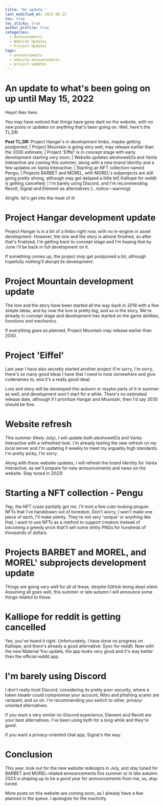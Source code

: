 ```yaml
---
title: "An update."
last_modified_at: 2022-05-15
toc: true
toc_sticky: true
author_profile: true
categories:
  - Announcements
  - Website Updates
  - Project Updates
tags:
  - announcements
  - website-announcements
  - project-updates
---
```


# An update to what's been going on up until May 15, 2022

Heya! Alex here.

You may have noticed that things have gone dark on the website, with no new posts or updates on anything that's been going on. Well, here's the TL;DR:

**Post TL;DR:**
Project Hangar's in development limbo, maybe getting postponed; | Project Mountain is going very well, may release earlier than the 2030 estimate; | Project 'Eiffel' is in concept stage with early development starting very soon; | Website updates alexhowell2a and Vanta Interactive are coming this summer, along with a new brand identity and a few updates on Vanta Interactive; | Starting an NFT collection named Pengu; | Projects BARBET and MOREL, with MOREL's subprojects are still going pretty strong, although may get delayed a little bit| Kalliope for reddit is getting cancelled; | I'm barely using Discord, and I'm recommending Revolt, Signal and Element as alternatives
{: .notice--warning}

Alright, let's get into the meat of it!

# Project Hangar development update

Project Hangar is in a bit of a limbo right now, with no in-engine or asset development. However, the lore and the story is almost finished, so after that's finalized, I'm getting back to concept stage and I'm hoping that by June i'll be back in full development on it.

If something comes up, the project *may* get postponed a bit, although hopefully nothing'll disrupt its development.

# Project Mountain development update

The lore and the story have been started all the way back in 2018 with a few simple ideas, and by now the lore is pretty big, and so is the story. We're already in concept stage and development has started on the game abilities, functions and mechanics.

If everything goes as planned, Project Mountain may release earlier than 2030.

# Project 'Eiffel'

Last year I have also secretly started another project (I'm sorry, I'm sorry, there's so many good ideas I have that I need to note somewhere and give codenames to, and it's a really good idea)

Lore and story will be developed this autumn or maybe parts of it in summer as well, and development won't start for a while. There's no estimated release date, although if I prioritize Hangar and Mountain, then I'd say 2035 should be fine.

# Website refresh

This summer (likely July), I will update both alexhowell2a and Vanta Interactive with a refreshed look. I'm already testing the new refresh on my local server and I'm updating it weekly to meet my arguably high standards. I'm pretty picky, I'm sorry.

Along with these website updates, I will refresh the brand identity for Vanta Interactive, as we'll prepare for new announcements and news on the website. Stay tuned in 2023!

# Starting a NFT collection - Pengu

Yep, the NFT craze partially got me. I'll mint a few cute-looking pinguin NFTs that I've handdrawn out of boredom. Don't worry, I won't make one piece of each, I'll make plenty. They're not very 'unique' or anything like that, i want to use NFTs as a method to support creators instead of becoming a greedy prick that'll sell some shitty PNGs for hundreds of thousands of dollars.

# Projects BARBET and MOREL, and MOREL' subprojects development update

Things are going very well for all of these, despite GitHub being dead silent. Assuming all goes well, this summer or late autumn I will announce some things related to these.

# Kalliope for reddit is getting cancelled

Yes, you've heard it right. Unfortunately, I have done no progress on Kalliope, and there's already a good alternative: Sync for reddit. Now with the new Material You update, the app looks very good and it's way better than the official reddit app.

# I'm barely using Discord

I don't really trust Discord, considering its pretty poor security, where a token stealer could compromise your account, Nitro and phishing scams are rampant, and so on. I'm recommending you switch to other, privacy-oriented alternatives.

If you want a very similar-to-Discord experience, Element and Revolt are your best alternatives. I've been using both for a long while and they're good.

If you want a privacy-oriented chat app, Signal's the way.

# Conclusion

This year, look out for the new website redesigns in July, and stay tuned for BARBET and MOREL-related announcements this summer or in late autumn. 2023 is shaping up to be a good year for announcements from me, so, stay tuned.

More posts on this website are coming soon, as I already have a few planned in the queue. I apologize for the inactivity.
